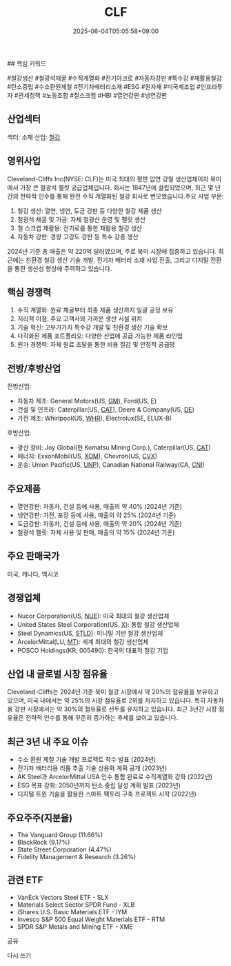 ﻿---
title: "CLF"
date: 2025-06-04T05:05:58+09:00
lastmod: 2025-06-04T05:05:58+09:00
type: docs
sidebar:
  open: true
weight: 198
---
<div style="display:none">
  <meta property="article:published_time" content="2025-06-03T20:05:58Z" />
  <meta property="article:modified_time" content="2025-06-03T20:05:58Z" />
</div>
## 핵심 키워드

#철강생산 #철광석채굴 #수직계열화 #전기아크로 #자동차강판 #특수강 #재활용철강 #탄소중립 #수소환원제철 #전기차배터리소재 #ESG #원자재 #미국제조업 #인프라투자 #관세정책 #노동조합 #철스크랩 #HBI #열연강판 #냉연강판

## 산업섹터

섹터: 소재
산업: [철강](/industry-study/철강/)

## 영위사업

Cleveland-Cliffs Inc(NYSE: CLF)는 미국 최대의 평판 압연 강철 생산업체이자 북미에서 가장 큰 철광석 펠릿 공급업체입니다. 회사는 1847년에 설립되었으며, 최근 몇 년간의 전략적 인수를 통해 완전 수직 계열화된 철강 회사로 변모했습니다.주요 사업 부문:

1. 철강 생산: 열연, 냉연, 도금 강판 등 다양한 철강 제품 생산
2. 철광석 채굴 및 가공: 자체 철광산 운영 및 펠릿 생산
3. 철 스크랩 재활용: 전기로를 통한 재활용 철강 생산
4. 자동차 강판: 경량 고강도 강판 등 특수 강종 생산

2024년 기준 총 매출은 약 220억 달러였으며, 주로 북미 시장에 집중하고 있습니다. 최근에는 친환경 철강 생산 기술 개발, 전기차 배터리 소재 사업 진출, 그리고 디지털 전환을 통한 생산성 향상에 주력하고 있습니다.

## 핵심 경쟁력

1. 수직 계열화: 원료 채굴부터 최종 제품 생산까지 일괄 공정 보유
2. 지리적 이점: 주요 고객사와 가까운 생산 시설 위치
3. 기술 혁신: 고부가가치 특수강 개발 및 친환경 생산 기술 확보
4. 다각화된 제품 포트폴리오: 다양한 산업에 공급 가능한 제품 라인업
5. 원가 경쟁력: 자체 원료 조달을 통한 비용 절감 및 안정적 공급망

## 전방/후방산업

전방산업:

- 자동차 제조: General Motors(US, [GM](/company-analysis/gm/)), Ford(US, [F](/company-analysis/f/))
- 건설 및 인프라: Caterpillar(US, [CAT](/company-analysis/cat/)), Deere & Company(US, [DE](/company-analysis/de/))
- 가전 제조: Whirlpool(US, [WHR](/company-analysis/whr/)), Electrolux(SE, ELUX-B)

후방산업:

- 광산 장비: Joy Global(현 Komatsu Mining Corp.), Caterpillar(US, [CAT](/company-analysis/cat/))
- 에너지: ExxonMobil(US, [XOM](/company-analysis/xom/)), Chevron(US, [CVX](/company-analysis/cvx/))
- 운송: Union Pacific(US, [UNP](/company-analysis/unp/)), Canadian National Railway(CA, [CNI](/company-analysis/cni/))

## 주요제품

- 열연강판: 자동차, 건설 등에 사용, 매출의 약 40% (2024년 기준)
- 냉연강판: 가전, 포장 등에 사용, 매출의 약 25% (2024년 기준)
- 도금강판: 자동차, 건설 등에 사용, 매출의 약 20% (2024년 기준)
- 철광석 펠릿: 자체 사용 및 판매, 매출의 약 15% (2024년 기준)

## 주요 판매국가

미국, 캐나다, 멕시코

## 경쟁업체

- Nucor Corporation(US, [NUE](/company-analysis/nue/)): 미국 최대의 철강 생산업체
- United States Steel Corporation(US, [X](/company-analysis/x/)): 통합 철강 생산업체
- Steel Dynamics(US, [STLD](/company-analysis/stld/)): 미니밀 기반 철강 생산업체
- ArcelorMittal(LU, [MT](/company-analysis/mt/)): 세계 최대의 철강 생산업체
- POSCO Holdings(KR, 005490): 한국의 대표적 철강 기업

## 산업 내 글로벌 시장 점유율

Cleveland-Cliffs는 2024년 기준 북미 철강 시장에서 약 20%의 점유율을 보유하고 있으며, 미국 내에서는 약 25%의 시장 점유율로 2위를 차지하고 있습니다. 특히 자동차용 강판 시장에서는 약 30%의 점유율로 선두를 유지하고 있습니다. 최근 3년간 시장 점유율은 전략적 인수를 통해 꾸준히 증가하는 추세를 보이고 있습니다.

## 최근 3년 내 주요 이슈

- 수소 환원 제철 기술 개발 프로젝트 착수 발표 (2024년)
- 전기차 배터리용 리튬 추출 기술 상용화 계획 공개 (2023년)
- AK Steel과 ArcelorMittal USA 인수 통합 완료로 수직계열화 강화 (2022년)
- ESG 목표 강화: 2050년까지 탄소 중립 달성 계획 발표 (2023년)
- 디지털 트윈 기술을 활용한 스마트 팩토리 구축 프로젝트 시작 (2022년)

## 주요주주(지분율)

- The Vanguard Group (11.66%)
- BlackRock (9.17%)
- State Street Corporation (4.47%)
- Fidelity Management & Research (3.26%)

## 관련 ETF

- VanEck Vectors Steel ETF - SLX
- Materials Select Sector SPDR Fund - XLB
- iShares U.S. Basic Materials ETF - IYM
- Invesco S&P 500 Equal Weight Materials ETF - RTM
- SPDR S&P Metals and Mining ETF - XME

공유

다시 쓰기
